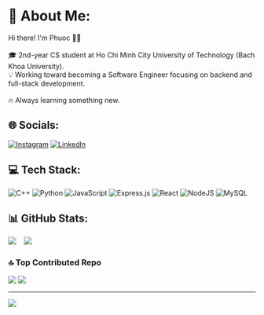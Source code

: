 # 💫 About Me:
Hi there! I'm Phuoc 👨‍💻  <br><br>🎓 2nd-year CS student at Ho Chi Minh City University of Technology (Bach Khoa University).  <br>💡 Working toward becoming a Software Engineer focusing on backend and full-stack development.<br><br>🔥 Always learning something new.


## 🌐 Socials:
[![Instagram](https://img.shields.io/badge/Instagram-%23E4405F.svg?logo=Instagram&logoColor=white)](https://instagram.com/fuocfuoc_) [![LinkedIn](https://img.shields.io/badge/LinkedIn-%230077B5.svg?logo=linkedin&logoColor=white)](https://linkedin.com/in/dohuuphuoc) 

## 💻 Tech Stack:
![C++](https://img.shields.io/badge/c++-%2300599C.svg?style=for-the-badge&logo=c%2B%2B&logoColor=white) ![Python](https://img.shields.io/badge/python-3670A0?style=for-the-badge&logo=python&logoColor=ffdd54) ![JavaScript](https://img.shields.io/badge/javascript-%23323330.svg?style=for-the-badge&logo=javascript&logoColor=%23F7DF1E) ![Express.js](https://img.shields.io/badge/express.js-%23404d59.svg?style=for-the-badge&logo=express&logoColor=%2361DAFB) ![React](https://img.shields.io/badge/react-%2320232a.svg?style=for-the-badge&logo=react&logoColor=%2361DAFB) ![NodeJS](https://img.shields.io/badge/node.js-6DA55F?style=for-the-badge&logo=node.js&logoColor=white) ![MySQL](https://img.shields.io/badge/mysql-4479A1.svg?style=for-the-badge&logo=mysql&logoColor=white)
## 📊 GitHub Stats:
![](https://nirzak-streak-stats.vercel.app/?user=dhp-exe&theme=apprentice&hide_border=false)&nbsp;&nbsp;&nbsp;
![](https://github-readme-stats.vercel.app/api/top-langs/?username=dhp-exe&theme=apprentice&hide_border=false&include_all_commits=false&count_private=false&layout=compact)

### 🔝 Top Contributed Repo
![](https://github-contributor-stats.vercel.app/api?username=dhp-exe&limit=5&theme=apprentice&combine_all_yearly_contributions=true)
![](https://github-readme-stats.vercel.app/api/top-langs/?username=dhp-exe&theme=apprentice&layout=compact&cache_seconds=60)


---
[![](https://visitcount.itsvg.in/api?id=dhp-exe&icon=7&color=13)](https://visitcount.itsvg.in)

<!-- Proudly created with GPRM ( https://gprm.itsvg.in ) -->
